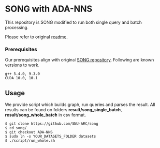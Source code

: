 
# SONG with ADA-NNS

This repository is SONG modified to run both single query and batch processing. 

Please refer to original [readme](https://github.com/SNU-ARC/song/blob/master/README.md).

### Prerequisites

Our prerequisites align with original [SONG repository](https://github.com/SNU-ARC/song). Following are known versions to work. 

```shell
g++ 5.4.0, 9.3.0
CUDA 10.0, 10.1
```

## Usage

We provide script which builds graph, run queries and parses the result. All results can be found on folders **result/song_single_batch**, **result/song_whole_batch** in csv format. 

```shell
$ git clone https://github.com/SNU-ARC/song
$ cd song/
$ git checkout ADA-NNS
$ sudo ln -s YOUR_DATASETS_FOLDER datasets
$ ./script/run_whole.sh
```
